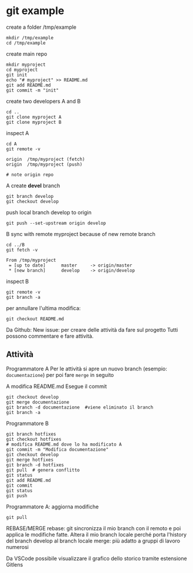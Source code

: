 # git example

create a folder /tmp/example
```
mkdir /tmp/example
cd /tmp/example
```


create main repo
```
mkdir myproject
cd myproject
git init
echo "# myproject" >> README.md
git add README.md
git commit -m "init"

```


create two developers A and B
```
cd ..
git clone myproject A
git clone myproject B

```

inspect A
```
cd A
git remote -v

origin	/tmp/myproject (fetch)
origin	/tmp/myproject (push)

# note origin repo

```


A create **devel** branch
```
git branch develop
git checkout develop
```

push local branch develop to origin
```
git push --set-upstream origin develop
```


B sync with remote myproject because of new remote branch
```
cd ../B
git fetch -v

From /tmp/myproject
 = [up to date]      master     -> origin/master
 * [new branch]      develop    -> origin/develop

```

inspect B
```
git remote -v
git branch -a

```

per annullare l'ultima modifica:
```
git checkout README.md
```

Da Github:
New issue: per creare delle attività da fare sul progetto
Tutti possono commentare e fare attività.

## Attività

Programmatore A
Per le attività si apre un nuovo branch (esempio: `documentazione`) per poi fare `merge` in seguito

A modifica README.md
Esegue il commit

```
git checkout develop
git merge documentazione
git branch -d documentazione  #viene eliminato il branch
git branch -a
```

Programmatore B

```
git branch hotfixes
git checkout hotfixes
# modifica README.md dove lo ha modificato A
git commit -m "Modifica documentazione"
git checkout develop
git merge hotfixes
git branch -d hotfixes
git pull  # genera conflitto
git status
git add README.md
git commit
git status
git push
```

Programmatore A: aggiorna modifiche

```
git pull
```

REBASE/MERGE
rebase: git sincronizza il mio branch con il remoto e poi applica le modifiche fatte. Altera il mio branch locale perché porta l'history del branch develop al branch locale
merge: più adatto a gruppi di lavoro numerosi

Da VSCode possibile visualizzare il grafico dello storico tramite estensione Gitlens
